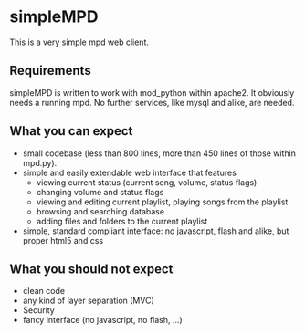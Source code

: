 simpleMPD
=========

This is a very simple mpd web client. 

Requirements
------------
simpleMPD is written to work with mod_python within apache2.
It obviously needs a running mpd.
No further services, like mysql and alike, are needed.

What you can expect
-------------------
* small codebase (less than 800 lines, more than 450 lines of those within mpd.py).
* simple and easily extendable web interface that features
	* viewing current status (current song, volume, status flags)
	* changing volume and status flags
	* viewing and editing current playlist, playing songs from the playlist
	* browsing and searching database
	* adding files and folders to the current playlist
* simple, standard compliant interface: no javascript, flash and alike, but proper html5 and css

What you should not expect
--------------------------
* clean code
* any kind of layer separation (MVC)
* Security
* fancy interface (no javascript, no flash, ...)
